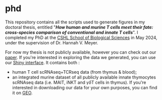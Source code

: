# phd
This repository contains all the scripts used to generate figures in my doctoral thesis, entitled "_**How human and murine T cells meet their fate: cross-species comparison of conventional and innate T cells**_". I completed my PhD at the [CSHL School of Biological Sciences](https://www.cshl.edu/phd-program/) in May 2024, under the supervision of Dr. Hannah V. Meyer.

For now my thesis is not publicly available, however you can check out our [paper](https://www.cell.com/cell-reports/fulltext/S2211-1247(24)01056-8). If you're interested in exploring the data we generated, you can use our [Shiny interface](https://xspeciestcells.cshl.edu/). It contains both :
- human T cell scRNAseq+TCRseq data (from thymus & blood);
- an integrated murine dataset of all publicly available innate thymocytes scRNAseq data (i.e. MAIT, iNKT and $\gamma\delta$T cells in thymus).
If you're interested in downloading our data for your own purposes, you can find it on [GEO](https://www.ncbi.nlm.nih.gov/geo/query/acc.cgi?acc=GSE249684).
